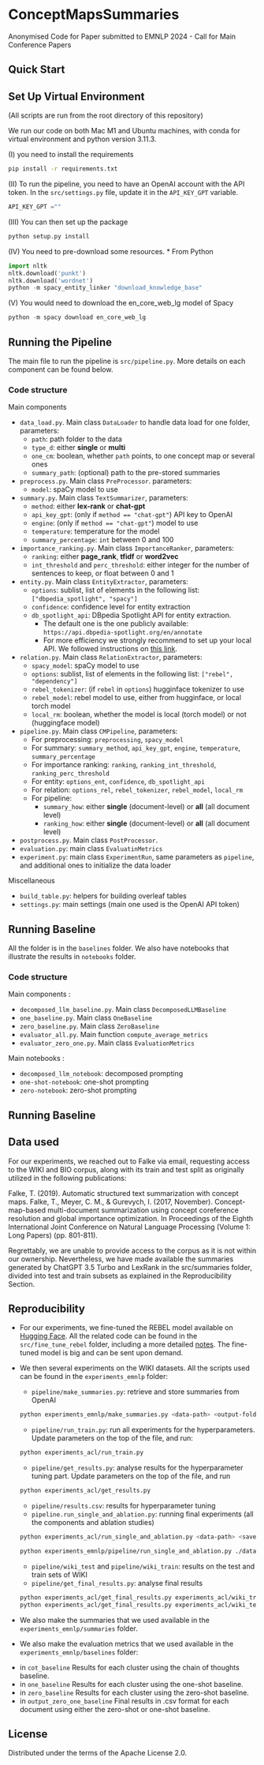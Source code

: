 # ConceptMapsSummaries

Anonymised Code for Paper submitted to EMNLP 2024 - Call for Main Conference Papers

## Quick Start 

## Set Up Virtual Environment

(All scripts are run from the root directory of this repository)

We run our code on both Mac M1 and Ubuntu machines, with conda for virtual environment and python version 3.11.3.

(I) you need to  install the requirements
```bash
pip install -r requirements.txt
```

(II) To run the pipeline, you need to have an OpenAI account with the API token. In the `src/settings.py` file, update it in the `API_KEY_GPT` variable.
```python
API_KEY_GPT =""
```

(III) You can then set up the package
```bash
python setup.py install
```

(IV) You need to pre-download some resources. * From Python
```python
import nltk
nltk.download('punkt')
nltk.download('wordnet')
python -m spacy_entity_linker "download_knowledge_base"
```

(V) You would need to download the en_core_web_lg model of Spacy
```python
python -m spacy download en_core_web_lg
```

## Running the Pipeline

The main file to run the pipeline is `src/pipeline.py`. More details on each component can be found below.

### Code structure

Main components
* `data_load.py`. Main class `DataLoader` to handle data load for one folder, parameters:
    * `path`: path folder to the data
    * `type_d`: either __single__ or __multi__
    * `one_cm`: boolean, whether `path` points, to one concept map or several ones
    * `summary_path`: (optional) path to the pre-stored summaries
* `preprocess.py`. Main class `PreProcessor`. parameters:
    * `model`: spaCy model to use
* `summary.py`. Main class `TextSummarizer`, parameters:
    * `method`: either __lex-rank__ or __chat-gpt__
    * `api_key_gpt`: (only if `method == "chat-gpt"`) API key to OpenAI
    * `engine`: (only if `method == "chat-gpt"`) model to use
    * `temperature`: temperature for the model
    * `summary_percentage`: `int` between 0 and 100
* `importance_ranking.py`. Main class `ImportanceRanker`, parameters:
    * `ranking`: either __page_rank__, __tfidf__ or __word2vec__
    * `int_threshold` and `perc_threshold`: either integer for the number of sentences to keep, or float between 0 and 1
* `entity.py`. Main class `EntityExtractor`, parameters:
    * `options`: sublist, list of elements in the following list: `["dbpedia_spotlight", "spacy"]`
    * `confidence`: confidence level for entity extraction
    * `db_spotlight_api`: DBpedia Spotlight API for entity extraction.
        * The default one is the one publicly available: `https://api.dbpedia-spotlight.org/en/annotate`
        * For more efficiency we strongly recommend to set up your local API. We followed instructions on [this link](https://github.com/MartinoMensio/spacy-dbpedia-spotlight).
* `relation.py`. Main class `RelationExtractor`, parameters:
    * `spacy_model`: spaCy model to use
    * `options`: sublist, list of elements in the following list: `["rebel", "dependency"]`
    * `rebel_tokenizer`: (if `rebel` in `options`) hugginface tokenizer to use
    * `rebel_model`: rebel model to use, either from hugginface, or local torch model
    * `local_rm`: boolean, whether the model is local (torch model) or not (huggingface model)
* `pipeline.py`. Main class `CMPipeline`, parameters:
    * For preprocessing: `preprocessing`, `spacy_model`
    * For summary: `summary_method`, `api_key_gpt`, `engine`, `temperature`, `summary_percentage`
    * For importance ranking: `ranking`, `ranking_int_threshold`, `ranking_perc_threshold`
    * For entity: `options_ent`, `confidence`, `db_spotlight_api`
    * For relation: `options_rel`, `rebel_tokenizer`, `rebel_model`, `local_rm`
    * For pipeline:
        * `summary_how`: either __single__ (document-level) or __all__ (all document level)
        * `ranking_how`: either __single__ (document-level) or __all__ (all document level)
* `postprocess.py`. Main class `PostProcessor`. 
* `evaluation.py`: main class `EvaluatinMetrics`
* `experiment.py`: main class `ExperimentRun`, same parameters as `pipeline`, and additional ones to initialize the data loader

Miscellaneous
* `build_table.py`: helpers for building overleaf tables
* `settings.py`: main settings (main one used is the OpenAI API token)

## Running Baseline 

All the folder is in the `baselines` folder. 
We also have notebooks that illustrate the results in `notebooks` folder. 

### Code structure

Main components : 
* `decomposed_llm_baseline.py`. Main class `DecomposedLLMBaseline`
* `one_baseline.py`. Main class `OneBaseline`
* `zero_baseline.py`. Main class `ZeroBaseline`
* `evaluator_all.py`. Main function `compute_average_metrics`
* `evaluator_zero_one.py`. Main class `EvaluationMetrics`

Main notebooks : 
* `decomposed_llm_notebook`: decomposed prompting
* `one-shot-notebook`: one-shot prompting
* `zero-notebook`: zero-shot prompting

## Running Baseline 

## Data used

For our experiments, we reached out to Falke via email, requesting access to the WIKI and BIO corpus, along with its train and test split as originally utilized in the following publications:

Falke, T. (2019). Automatic structured text summarization with concept maps.
Falke, T., Meyer, C. M., & Gurevych, I. (2017, November). Concept-map-based multi-document summarization using concept coreference resolution and global importance optimization. In Proceedings of the Eighth International Joint Conference on Natural Language Processing (Volume 1: Long Papers) (pp. 801-811).

Regrettably, we are unable to provide access to the corpus as it is not within our ownership. Nevertheless, we have made available the summaries generated by ChatGPT 3.5 Turbo and LexRank in the src/summaries folder, divided into test and train subsets as explained in the Reproducibility Section.

## Reproducibility

* For our experiments, we fine-tuned the REBEL model available on [Hugging Face](https://huggingface.co/Babelscape/rebel-large). All the related code can be found in the `src/fine_tune_rebel` folder, including a more detailed [notes](./src/fine_tune_rebel/notes.md). The fine-tuned model is big and can be sent upon demand.

* We then several experiments on the WIKI datasets. All the scripts used can be found in the `experiments_emnlp` folder:
    * `pipeline/make_summaries.py`: retrieve and store summaries from OpenAI
    ```bash
    python experiments_emnlp/make_summaries.py <data-path> <output-folder> <type-data> <dataset>
    ```
    * `pipeline/run_train.py`: run all experiments for the hyperparameters. Update parameters on the top of the file, and run:
    ```bash
    python experiments_acl/run_train.py
    ```
    * `pipeline/get_results.py`: analyse results for the hyperparameter tuning part. Update parameters on the top of the file, and run
    ```bash
    python experiments_acl/get_results.py
    ```
    * `pipeline/results.csv`: results for hyperparameter tuning
    * `pipeline.run_single_and_ablation.py`: running final experiments (all the components and ablation studies)
    ```bash
    python experiments_acl/run_single_and_ablation.py <data-path> <save-folder> <summary-folder>

    python experiments_emnlp/pipeline/run_single_and_ablation.py ./data/Corpora_Falke/Wiki/train experiments_emnlp/pipeline/final_exps/wiki_train/ experiments_emnlp/summaries/wiki_train/
    ```
    * `pipeline/wiki_test` and `pipeline/wiki_train`: results on the test and train sets of WIKI
    * `pipeline/get_final_results.py`: analyse final results
    ```bash
    python experiments_acl/get_final_results.py experiments_acl/wiki_train
    python experiments_acl/get_final_results.py experiments_acl/wiki_test
    ```

* We also make the summaries that we used available in the `experiments_emnlp/summaries` folder.
* We also make the evaluation metrics that we used available in the `experiments_emnlp/baselines` folder: 
- in `cot_baseline` Results for each cluster using the chain of thoughts baseline.
- in `one_baseline` Results for each cluster using the one-shot baseline.
- in `zero_baseline` Results for each cluster using the zero-shot baseline.
- in `output_zero_one_baseline` Final results in .csv format for each document using either the zero-shot or one-shot baseline.

## License

Distributed under the terms of the Apache License 2.0.
